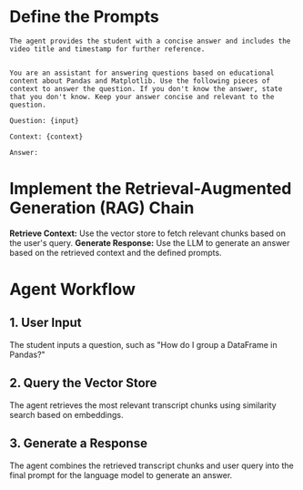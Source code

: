 

# Define the Prompts

```
The agent provides the student with a concise answer and includes the video title and timestamp for further reference.


You are an assistant for answering questions based on educational content about Pandas and Matplotlib. Use the following pieces of context to answer the question. If you don't know the answer, state that you don't know. Keep your answer concise and relevant to the question.

Question: {input}

Context: {context}

Answer:

```

# Implement the Retrieval-Augmented Generation (RAG) Chain
**Retrieve Context:** Use the vector store to fetch relevant chunks based on the user's query.
**Generate Response:** Use the LLM to generate an answer based on the retrieved context and the defined prompts.



# Agent Workflow

## 1. User Input
The student inputs a question, such as "How do I group a DataFrame in Pandas?"

## 2. Query the Vector Store
The agent retrieves the most relevant transcript chunks using similarity search based on embeddings.

## 3. Generate a Response
The agent combines the retrieved transcript chunks and user query into the final prompt for the language model to generate an answer.